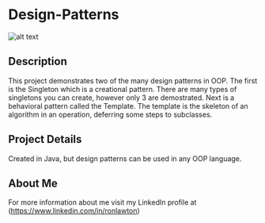 # Design-Patterns
![alt text](https://raw.githubusercontent.com/rlawton2/Design-Patterns/master/Banner3.png)

## Description
This project demonstrates two of the many design patterns in OOP. The first is the Singleton which is a creational pattern. There are many types of singletons you can create, however only 3 are demostrated. Next is a behavioral pattern called the Template. The template is the skeleton of an algorithm in an operation, deferring some steps to subclasses. 

## Project Details
Created in Java, but design patterns can be used in any OOP language.

## About Me
For more information about me visit my LinkedIn profile at (https://www.linkedin.com/in/ronlawton)
